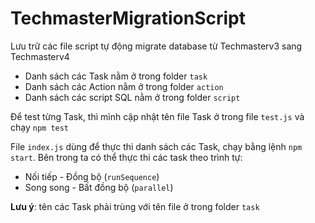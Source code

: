 # TechmasterMigrationScript
Lưu trữ các file script tự động migrate database từ Techmasterv3 sang Techmasterv4

- Danh sách các Task nằm ở trong folder `task`
- Danh sách các Action nằm ở trong folder `action`
- Danh sách các script SQL nằm ở trong folder `script`

Để test từng Task, thì mình cập nhật tên file Task ở trong file `test.js` và chạy `npm test`

File `index.js` dùng để thực thi danh sách các Task, chạy bằng lệnh `npm start`. Bên trong ta có thể thực thi các task theo trình tự:
- Nối tiếp - Đồng bộ (`runSequence`)
- Song song - Bất đồng bộ (`parallel`)

**Lưu ý**: tên các Task phải trùng với tên file ở trong folder `task`